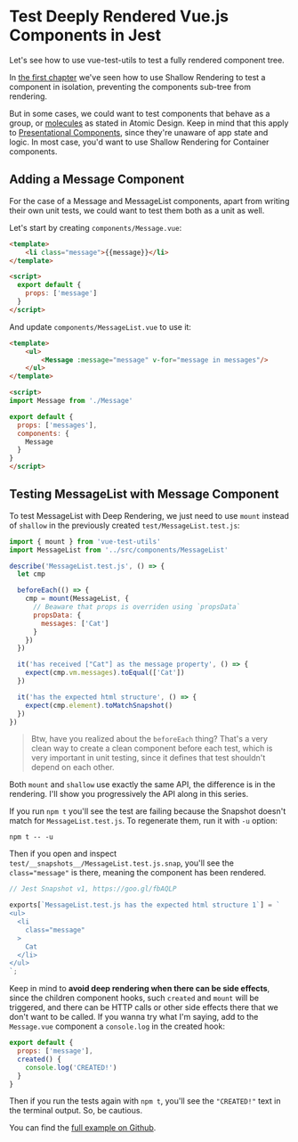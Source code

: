 # Test Deeply Rendered Vue.js Components in Jest

Let's see how to use vue-test-utils to test a fully rendered component tree.

In [the first chapter](#chapter-1) we've seen how to use Shallow Rendering to test a component in isolation, preventing the components sub-tree from rendering.

But in some cases, we could want to test components that behave as a group, or [molecules](http://atomicdesign.bradfrost.com/chapter-2/#molecules) as stated in Atomic Design. Keep in mind that this apply to [Presentational Components](https://medium.com/@dan_abramov/smart-and-dumb-components-7ca2f9a7c7d0), since they're unaware of app state and logic. In most case, you'd want to use Shallow Rendering for Container components.

## Adding a Message Component

For the case of a Message and MessageList components, apart from writing their own unit tests, we could want to test them both as a unit as well.

Let's start by creating `components/Message.vue`:

```html
<template>
    <li class="message">{{message}}</li>
</template>

<script>
  export default {
    props: ['message']
  }
</script>
```

And update `components/MessageList.vue` to use it:

```html
<template>
    <ul>
        <Message :message="message" v-for="message in messages"/>
    </ul>
</template>

<script>
import Message from './Message'

export default {
  props: ['messages'],
  components: {
    Message
  }
}
</script>
```

## Testing MessageList with Message Component

To test MessageList with Deep Rendering, we just need to use `mount` instead of `shallow` in the previously created `test/MessageList.test.js`:

```javascript
import { mount } from 'vue-test-utils'
import MessageList from '../src/components/MessageList'

describe('MessageList.test.js', () => {
  let cmp

  beforeEach(() => {
    cmp = mount(MessageList, {
      // Beaware that props is overriden using `propsData`
      propsData: {
        messages: ['Cat']
      }
    })
  })

  it('has received ["Cat"] as the message property', () => {
    expect(cmp.vm.messages).toEqual(['Cat'])
  })

  it('has the expected html structure', () => {
    expect(cmp.element).toMatchSnapshot()
  })
})
```

 > Btw, have you realized about the `beforeEach` thing? That's a very clean way to create a clean component before each test, which is very important in unit testing, since it defines that test shouldn't depend on each other.

Both `mount` and `shallow` use exactly the same API, the difference is in the rendering. I'll show you progressively the API along in this series.

If you run `npm t` you'll see the test are failing because the Snapshot doesn't match for `MessageList.test.js`. To regenerate them, run it with `-u` option:

```
npm t -- -u
```

Then if you open and inspect `test/__snapshots__/MessageList.test.js.snap`, you'll see the `class="message"` is there, meaning the component has been rendered.

```javascript
// Jest Snapshot v1, https://goo.gl/fbAQLP

exports[`MessageList.test.js has the expected html structure 1`] = `
<ul>
  <li
    class="message"
  >
    Cat
  </li>
</ul>
`;
```

Keep in mind to **avoid deep rendering when there can be side effects**, since the children component hooks, such `created` and `mount` will be triggered, and there can be HTTP calls or other side effects there that we don't want to be called. If you wanna try what I'm saying, add to the `Message.vue` component a `console.log` in the created hook:

```javascript
export default {
  props: ['message'],
  created() {
    console.log('CREATED!')
  }
}
```

Then if you run the tests again with `npm t`, you'll see the `"CREATED!"` text in the terminal output. So, be cautious.

You can find the [full example on Github](https://github.com/alexjoverm/vue-testing-series/tree/https://github.com/alexjoverm/vue-testing-series/tree/Test-fully-rendered-Vue-js-Components-in-Jest).